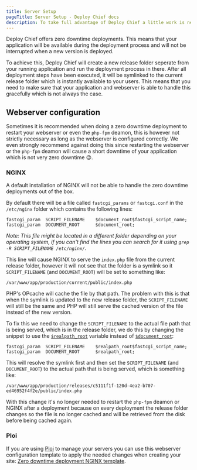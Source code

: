 ```yaml
---
title: Server Setup
pageTitle: Server Setup - Deploy Chief docs
description: To take full advantage of Deploy Chief a little work is needed on your side.
---
```


Deploy Chief offers zero downtime deployments. 
This means that your application will be available during the deployment process and will not be interrupted when a new version is deployed.

To achieve this, Deploy Chief will create a new release folder seperate from your running application and run the deployment process in there.
After all deployment steps have been executed, it will be symlinked to the current release folder which is instantly available to your users. 
This means that you need to make sure that your application and webserver is able to handle this gracefully which is not always the case.

## Webserver configuration

Sometimes it is recommended when doing a zero downtime deployment to restart your webserver or even the `php-fpm` deamon, this is however not strictly necessary as long as the webserver is configured correctly.
We even strongly recommend against doing this since restarting the webserver or the `php-fpm` deamon will cause a short downtime of your application which is not very zero downtime 😉.

### NGINX

A default installation of NGINX will not be able to handle the zero downtime deployments out of the box.

By default there will be a file called `fastcgi_params` or `fastcgi.conf` in the `/etc/nginx` folder which contains the following lines:

```
fastcgi_param  SCRIPT_FILENAME    $document_root$fastcgi_script_name;
fastcgi_param  DOCUMENT_ROOT      $document_root;
```

_Note: This file might be located in a different folder depending on your operating system, if you can't find the lines you can search for it using `grep -R SCRIPT_FILENAME /etc/nginx/`._

This line will cause NGINX to serve the `index.php` file from the current release folder, however it will not see that the folder is a symlink so it `SCRIPT_FILENAME` (and `DOCUMENT_ROOT`) will be set to something like:

```
/var/www/app/production/current/public/index.php
```

PHP's OPcache will cache the file by that path. The problem with this is that when the symlink is updated to the new release folder, the `SCRIPT_FILENAME` will still be the same and PHP will still serve the cached version of the file instead of the new version.

To fix this we need to change the `SCRIPT_FILENAME` to the actual file path that is being served, which is in the release folder, we do this by changing the snippet to use the [`$realpath_root`](http://nginx.org/en/docs/http/ngx_http_core_module.html#var_realpath_root) variable instead of [`$document_root`](http://nginx.org/en/docs/http/ngx_http_core_module.html#var_document_root):

```
fastcgi_param  SCRIPT_FILENAME    $realpath_root$fastcgi_script_name;
fastcgi_param  DOCUMENT_ROOT      $realpath_root;
```

This will resolve the symlink first and then set the `SCRIPT_FILENAME` (and `DOCUMENT_ROOT`) to the actual path that is being served, which is something like:

```
/var/www/app/production/releases/c5111f1f-120d-4ea2-b707-ed46952f4f2e/public/index.php
```

With this change it's no longer needed to restart the `php-fpm` deamon or NGINX after a deployment because on every deployment the release folder changes so the file is no longer cached and will be retrieved from the disk before being cached again.

### Ploi

If you are using [Ploi](https://ploi.io/?ref=chieftools) to manage your servers you can use this webserver configuration template to apply the needed changes when creating your site: [Zero downtime deployment NGINX template](https://ploi.io/panel/marketplace/162-laravel-zero-downtime-deployment-nginx-template).
